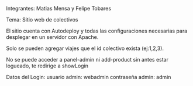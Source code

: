 Integrantes: Matias Mensa y Felipe Tobares

Tema: Sitio web de colectivos

El sitio cuenta con Autodeploy y todas las configuraciones necesarias para desplegar en un servidor con Apache.

Solo se pueden agregar viajes que el id colectivo exista (ej:1,2,3).

No se puede acceder a panel-admin ni add-product sin antes estar logueado, te redirige a showLogin

Datos del Login:
usuario admin: webadmin
contraseña admin: admin
